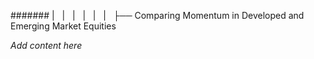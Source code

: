 ####### |   |   |   |   |   |   ├── Comparing Momentum in Developed and Emerging Market Equities

*Add content here*